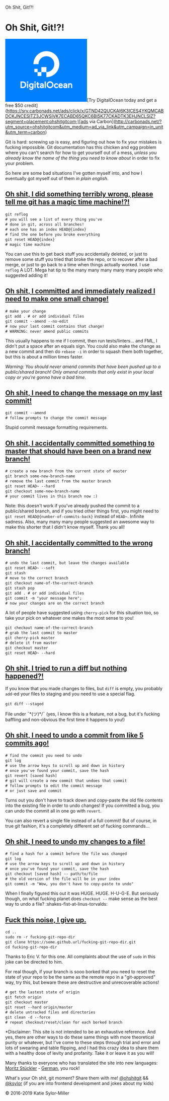 Oh Shit, Git!?!

# Oh Shit, Git!?!

[![1565104768-20190805_Carbon_Image2.png](../_resources/74da460486f5de5345e62851ef7a3bc2.png)](https://srv.carbonads.net/ads/click/x/GTND42QUCKAI6K3ICES4YKQMCABDCKJNCESITZ3JCWSIVK7ECABD65QKC6BI5K77CKADTK3EHJNCLSIZ?segment=placement:ohshitgitcom;)[Try DigitalOcean today and get a free $50 credit](https://srv.carbonads.net/ads/click/x/GTND42QUCKAI6K3ICES4YKQMCABDCKJNCESITZ3JCWSIVK7ECABD65QKC6BI5K77CKADTK3EHJNCLSIZ?segment=placement:ohshitgitcom;)[ads via Carbon](http://carbonads.net/?utm_source=ohshitgitcom&utm_medium=ad_via_link&utm_campaign=in_unit&utm_term=carbon)

Git is hard: screwing up is easy, and figuring out how to fix your mistakes is fucking impossible. Git documentation has this chicken and egg problem where you can't search for how to get yourself out of a mess, *unless you already know the name of the thing you need to know about* in order to fix your problem.

So here are some bad situations I've gotten myself into, and how I eventually got myself out of them *in plain english*.

## [Oh shit, I did something terribly wrong, please tell me git has a magic time machine!?!](https://ohshitgit.com/#magic-time-machine)

	git reflog
	# you will see a list of every thing you've
	# done in git, across all branches!
	# each one has an index HEAD@{index}
	# find the one before you broke everything
	git reset HEAD@{index}
	# magic time machine

You can use this to get back stuff you accidentally deleted, or just to remove some stuff you tried that broke the repo, or to recover after a bad merge, or just to go back to a time when things actually worked. I use `reflog` A LOT. Mega hat tip to the many many many many many people who suggested adding it!

## [Oh shit, I committed and immediately realized I need to make one small change!](https://ohshitgit.com/#change-last-commit)

	# make your change
	git add . # or add individual files
	git commit --amend --no-edit
	# now your last commit contains that change!
	# WARNING: never amend public commits

This usually happens to me if I commit, then run tests/linters... and FML, I didn't put a space after an equals sign. You could also make the change as a new commit and then do `rebase -i` in order to squash them both together, but this is about a million times faster.

*Warning: You should never amend commits that have been pushed up to a public/shared branch! Only amend commits that only exist in your local copy or you're gonna have a bad time.*

## [Oh shit, I need to change the message on my last commit!](https://ohshitgit.com/#change-last-commit-message)

	git commit --amend
	# follow prompts to change the commit message

Stupid commit message formatting requirements.

## [Oh shit, I accidentally committed something to master that should have been on a brand new branch!](https://ohshitgit.com/#accidental-commit-master)

	# create a new branch from the current state of master
	git branch some-new-branch-name
	# remove the last commit from the master branch
	git reset HEAD~ --hard
	git checkout some-new-branch-name
	# your commit lives in this branch now :)

Note: this doesn't work if you've already pushed the commit to a public/shared branch, and if you tried other things first, you might need to `git reset HEAD@{number-of-commits-back}` instead of `HEAD~`. Infinite sadness. Also, many many many people suggested an awesome way to make this shorter that I didn't know myself. Thank you all!

## [Oh shit, I accidentally committed to the wrong branch!](https://ohshitgit.com/#accidental-commit-wrong-branch)

	# undo the last commit, but leave the changes available
	git reset HEAD~ --soft
	git stash
	# move to the correct branch
	git checkout name-of-the-correct-branch
	git stash pop
	git add . # or add individual files
	git commit -m "your message here";
	# now your changes are on the correct branch

A lot of people have suggested using `cherry-pick` for this situation too, so take your pick on whatever one makes the most sense to you!

	git checkout name-of-the-correct-branch
	# grab the last commit to master
	git cherry-pick master
	# delete it from master
	git checkout master
	git reset HEAD~ --hard

## [Oh shit, I tried to run a diff but nothing happened?!](https://ohshitgit.com/#dude-wheres-my-diff)

If you know that you made changes to files, but `diff` is empty, you probably `add`-ed your files to staging and you need to use a special flag.

`git diff --staged`

File under ¯\*(ツ)*/¯ (yes, I know this is a feature, not a bug, but it's fucking baffling and non-obvious the first time it happens to you!)

## [Oh shit, I need to undo a commit from like 5 commits ago!](https://ohshitgit.com/#undo-a-commit)

	# find the commit you need to undo
	git log
	# use the arrow keys to scroll up and down in history
	# once you've found your commit, save the hash
	git revert [saved hash]
	# git will create a new commit that undoes that commit
	# follow prompts to edit the commit message
	# or just save and commit

Turns out you don't have to track down and copy-paste the old file contents into the existing file in order to undo changes! If you committed a bug, you can undo the commit all in one go with `revert`.

You can also revert a single file instead of a full commit! But of course, in true git fashion, it's a completely different set of fucking commands...

## [Oh shit, I need to undo my changes to a file!](https://ohshitgit.com/#undo-a-file)

	# find a hash for a commit before the file was changed
	git log
	# use the arrow keys to scroll up and down in history
	# once you've found your commit, save the hash
	git checkout [saved hash] -- path/to/file
	# the old version of the file will be in your index
	git commit -m "Wow, you don't have to copy-paste to undo"

When I finally figured this out it was HUGE. HUGE. H-U-G-E. But seriously though, on what fucking planet does `checkout --` make sense as the best way to undo a file? :shakes-fist-at-linus-torvalds:

## [Fuck this noise, I give up.](https://ohshitgit.com/#fuck-this-noise)

	cd ..
	sudo rm -r fucking-git-repo-dir
	git clone https://some.github.url/fucking-git-repo-dir.git
	cd fucking-git-repo-dir

Thanks to Eric V. for this one. All complaints about the use of `sudo` in this joke can be directed to him.

For real though, if your branch is sooo borked that you need to reset the state of your repo to be the same as the remote repo in a "git-approved" way, try this, but beware these are destructive and unrecoverable actions!

	# get the lastest state of origin
	git fetch origin
	git checkout master
	git reset --hard origin/master
	# delete untracked files and directories
	git clean -d --force
	# repeat checkout/reset/clean for each borked branch

*Disclaimer: This site is not intended to be an exhaustive reference. And yes, there are other ways to do these same things with more theoretical purity or whatever, but I've come to these steps through trial and error and lots of swearing and table flipping, and I had this crazy idea to share them with a healthy dose of levity and profanity. Take it or leave it as you will!

Many thanks to everyone who has translated the site into new languages: [Moritz Stückler](https://github.com/pReya) - [German](https://ohshitgit.com/de), you rock!

What's your Oh shit, git moment? Share them with me! [@ohshitgit](https://twitter.com/ohshitgit) && [@ksylor](https://twitter.com/ksylor) (if you are into frontend development and jokes about my kids)

© 2016-2019 Katie Sylor-Miller